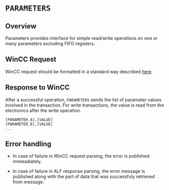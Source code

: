 # `PARAMETERS`

## Overview

Parameters provides interface for simple read/write operations on one or many parameters excluding FIFO registers. 

## WinCC Request

WinCC request should be formatted in a standard way described [here](../others/ReadWriteWinCC.md).

## Response to WinCC

After a successful operation, `PARAMETERS` sends the list of parameter values involved in the transaction. For write transactions, the value is read from the electronics after the write operation.

```
[PARAMETER_A],[VALUE]
[PARAMETER_B],[VALUE]
...
```

## Error handling
- In case of failure in WinCC request parsing, the error is published immeadiately.

- In case of failure in ALF response parsing, the error message is published along with the part of data that was successfuly retrieved from message.
